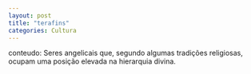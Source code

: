 ```yaml
---
layout: post
title: "terafins"
categories: Cultura
---
```

conteudo: Seres angelicais que, segundo algumas tradições religiosas, ocupam uma posição elevada na hierarquia divina.
